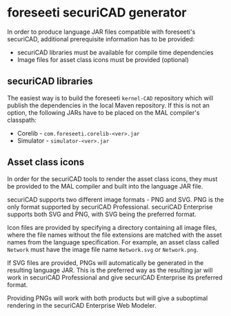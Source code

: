 # foreseeti securiCAD generator

In order to produce language JAR files compatible with foreseeti's securiCAD, additional prerequisite information has to be provided:
* securiCAD libraries must be available for compile time dependencies
* Image files for asset class icons must be provided (optional)

## securiCAD libraries

The easiest way is to build the foreseeti `kernel-CAD` repository which will publish the dependencies in the local Maven repository.
If this is not an option, the following JARs have to be placed on the MAL compiler's classpath:
* Corelib - `com.foreseeti.corelib-<ver>.jar`
* Simulator - `simulator-<ver>.jar`

## Asset class icons

In order for the securiCAD tools to render the asset class icons, they must be provided to the MAL compiler and built into the language JAR file.

securiCAD supports two different image formats - PNG and SVG. PNG is the only format supported by securiCAD Professional. securiCAD Enterprise supports both SVG and PNG, with SVG being the preferred format.

Icon files are provided by specifying a directory containing all image files, where the file names without the file extensions are matched with the asset names from the language specification. For example, an asset class called `Network` must have the image file name `Network.svg` or `Network.png`.

If SVG files are provided, PNGs will automatically be generated in the resulting language JAR. This is the preferred way as the resulting jar will work in securiCAD Professional and give securiCAD Enterprise its preferred format.

Providing PNGs will work with both products but will give a suboptimal rendering in the securiCAD Enterprise Web Modeler.